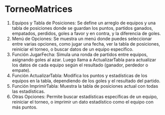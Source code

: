 # TorneoMatrices
1.	 Equipos y Tabla de Posiciones: Se define un arreglo de equipos y una tabla de posiciones donde se guardan los puntos, partidos ganados, empatados, perdidos, goles a favor y en contra, y la diferencia de goles.
2.	Menú de Opciones: Se muestra un menú donde puedes seleccionar entre varias opciones, como jugar una fecha, ver la tabla de posiciones, reiniciar el torneo, o buscar datos de un equipo específico.
3.	Función JugarFecha: Simula una ronda de partidos entre equipos, asignando goles al azar. Luego llama a ActualizarTabla para actualizar los datos de cada equipo según el resultado (ganador, perdedor o empate).
4.	Función ActualizarTabla: Modifica los puntos y estadísticas de los equipos en la tabla, dependiendo de los goles y el resultado del partido.
5.	Función ImprimirTabla: Muestra la tabla de posiciones actual con todas las estadísticas.
6.	Otras Opciones: Permite buscar estadísticas específicas de un equipo, reiniciar el torneo, o imprimir un dato estadístico como el equipo con más puntos.
